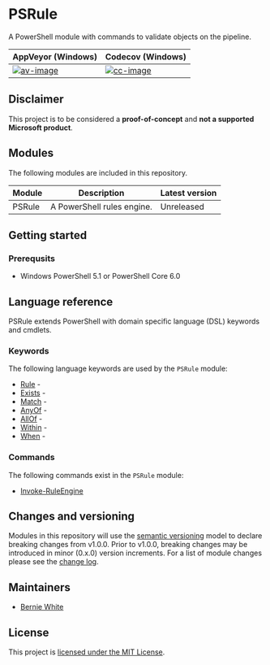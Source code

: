 # PSRule

A PowerShell module with commands to validate objects on the pipeline.

| AppVeyor (Windows) | Codecov (Windows) |
| --- | --- |
| [![av-image][]][av-site] | [![cc-image][]][cc-site] |

[av-image]: https://ci.appveyor.com/api/projects/status/pl7tu7ktue388n7s
[av-site]: https://ci.appveyor.com/project/BernieWhite/PSRule
[cc-image]: https://codecov.io/gh/BernieWhite/PSRule/branch/master/graph/badge.svg
[cc-site]: https://codecov.io/gh/BernieWhite/PSRule

## Disclaimer

This project is to be considered a **proof-of-concept** and **not a supported Microsoft product**.

## Modules

The following modules are included in this repository.

| Module     | Description | Latest version |
| ------     | ----------- | -------------- |
| PSRule     | A PowerShell rules engine. | Unreleased |

## Getting started

### Prerequsits

- Windows PowerShell 5.1 or PowerShell Core 6.0

## Language reference

PSRule extends PowerShell with domain specific language (DSL) keywords and cmdlets.

### Keywords

The following language keywords are used by the `PSRule` module:

- [Rule](docs/keywords/PSRule/en-US/about_PSRule_Keywords.md#Rule) -
- [Exists](docs/keywords/PSRule/en-US/about_PSRule_Keywords.md#Exists) -
- [Match](docs/keywords/PSRule/en-US/about_PSRule_Keywords.md#Match) -
- [AnyOf](docs/keywords/PSRule/en-US/about_PSRule_Keywords.md#AnyOf) -
- [AllOf](docs/keywords/PSRule/en-US/about_PSRule_Keywords.md#AllOf) -
- [Within](docs/keywords/PSRule/en-US/about_PSRule_Keywords.md#Within) -
- [When](docs/keywords/PSRule/en-US/about_PSRule_Keywords.md#When) -

### Commands

The following commands exist in the `PSRule` module:

- [Invoke-RuleEngine](docs/commands/PSRule/en-US/Invoke-RuleEngine.md)

## Changes and versioning

Modules in this repository will use the [semantic versioning](http://semver.org/) model to declare breaking changes from v1.0.0. Prior to v1.0.0, breaking changes may be introduced in minor (0.x.0) version increments. For a list of module changes please see the [change log](CHANGELOG.md).

## Maintainers

- [Bernie White](https://github.com/BernieWhite)

## License

This project is [licensed under the MIT License](LICENSE).

[psg-psrule]: https://www.powershellgallery.com/packages/PSRule
